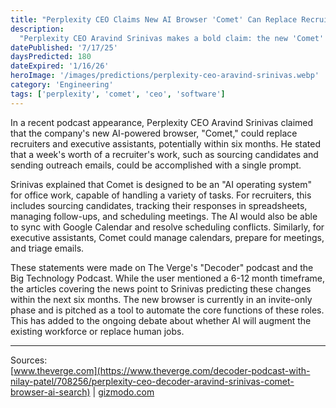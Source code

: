 ```yaml
---
title: "Perplexity CEO Claims New AI Browser 'Comet' Can Replace Recruiters in Months"
description:
  "Perplexity CEO Aravind Srinivas makes a bold claim: the new 'Comet' AI browser will replace recruiters and assistants within months. Learn how he says AI can automate a week's worth of work in a single prompt."
datePublished: '7/17/25'
daysPredicted: 180
dateExpired: '1/16/26'
heroImage: '/images/predictions/perplexity-ceo-aravind-srinivas.webp'
category: 'Engineering'
tags: ['perplexity', 'comet', 'ceo', 'software']
---
```


In a recent podcast appearance, Perplexity CEO Aravind Srinivas claimed that the company's new
AI-powered browser, "Comet," could replace recruiters and executive assistants, potentially within
six months. He stated that a week's worth of a recruiter's work, such as sourcing candidates and
sending outreach emails, could be accomplished with a single prompt.

Srinivas explained that Comet is designed to be an "AI operating system" for office work, capable of
handling a variety of tasks. For recruiters, this includes sourcing candidates, tracking their
responses in spreadsheets, managing follow-ups, and scheduling meetings. The AI would also be able
to sync with Google Calendar and resolve scheduling conflicts. Similarly, for executive assistants,
Comet could manage calendars, prepare for meetings, and triage emails.

These statements were made on The Verge's "Decoder" podcast and the Big Technology Podcast. While
the user mentioned a 6-12 month timeframe, the articles covering the news point to Srinivas
predicting these changes within the next six months. The new browser is currently in an invite-only
phase and is pitched as a tool to automate the core functions of these roles. This has added to the
ongoing debate about whether AI will augment the existing workforce or replace human jobs.

--- 

Sources:<br />
[www.theverge.com](https://www.theverge.com/decoder-podcast-with-nilay-patel/708256/perplexity-ceo-decoder-aravind-srinivas-comet-browser-ai-search) | 
[gizmodo.com](https://gizmodo.com/ai-will-replace-recruiters-and-assistants-in-six-months-says-ceo-behind-chatgpt-rival-2000631871)
